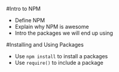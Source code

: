#Intro to NPM

* Define NPM
* Explain why NPM is awesome
* Intro the packages we will end up using


#Installing and Using Packages

* Use `npm install` to install a packages
* Use `require()` to include a package